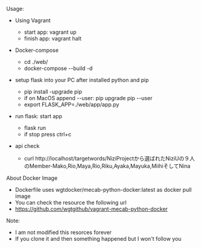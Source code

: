 Usage: 
- Using Vagrant
    - start app: vagrant up
    - finish app: vagrant halt

- Docker-compose
    - cd ./web/
    - docker-compose --build -d

- setup flask into your PC after installed python and pip
    - pip install -upgrade pip
    - if on MacOS append --user: pip upgrade pip --user
    - export FLASK_APP=./web/app/app.py

- run flask: start app
    - flask run
    - if stop press ctrl+c

- api check
    - curl http://localhost/targetwords/NiziProjectから選ばれたNiziUの９人のMember-Mako,Rio,Maya,Rio,Riku,Ayaka,Mayuka,MiihiそしてNina 

About Docker Image
- Dockerfile uses wgtdocker/mecab-python-docker:latest as docker pull image
- You can check the resource the following url
- https://github.com/wgtgithub/vagrant-mecab-python-docker

Note:
- I am not modified this resorces forever
- If you clone it and then something happened but I won't follow you
